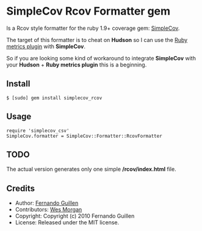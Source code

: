 # SimpleCov Rcov Formatter gem

Is a Rcov style formatter for the ruby 1.9+ coverage gem: [SimpleCov](http://github.com/colszowka/simplecov).

The target of this formatter is to cheat on **Hudson** so I can use the [Ruby metrics plugin](http://github.com/hudson/rubymetrics-plugin) with **SimpleCov**.

So if you are looking some kind of workaround to integrate **SimpleCov** with your **Hudson** + **Ruby metrics plugin** this is a beginning.

## Install

    $ [sudo] gem install simplecov_rcov

## Usage

    require 'simplecov_csv'
    SimpleCov.formatter = SimpleCov::Formatter::RcovFormatter
    
## TODO

The actual version generates only one simple **/rcov/index.html** file.

## Credits

* Author: [Fernando Guillen](http://fernandoguillen.info)
* Contributors: [Wes Morgan](http://github.com/cap10morgan)
* Copyright: Copyright (c) 2010 Fernando Guillen
* License: Released under the MIT license.
